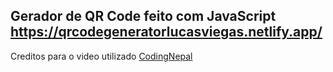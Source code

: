## Gerador de QR Code feito com JavaScript https://qrcodegeneratorlucasviegas.netlify.app/
Creditos para o video utilizado [CodingNepal](https://www.youtube.com/watch?v=pv5K28zVepE)
